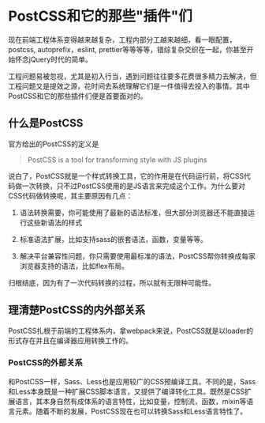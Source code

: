 # PostCSS和它的那些"插件"们

现在前端工程体系变得越来越复杂，工程内部分工越来越细，看一眼配置，postcss, autoprefix，eslint, prettier等等等等，错综复杂交织在一起，你甚至开始怀念jQuery时代的简单。

工程问题易被忽视，尤其是初入行当，遇到问题往往要多花费很多精力去解决，但工程问题又是提效之源，花时间去系统理解它们是一件值得去投入的事情。其中PostCSS和它的那些插件们便是首要面对的。

## 什么是PostCSS

官方给出的PostCSS的定义是

> PostCSS is a tool for transforming style with JS plugins

说白了，PostCSS就是一个样式转换工具，它的作用是在代码运行前，将CSS代码做一次转换，只不过PostCSS使用的是JS语言来完成这个工作。为什么要对CSS代码做转换呢，其主要原因有几点：

1. 语法转换需要，你可能使用了最新的语法标准，但大部分浏览器还不能直接运行这些新语法的样式

2. 标准语法扩展，比如支持sass的嵌套语法，函数，变量等等。

3. 解决平台兼容性问题，你只需要使用最标准的语法，PostCSS帮你转换成每家浏览器支持的语法，比如flex布局。

归根结底，因为有了一次代码转换的过程，所以就有无限种可能性。

## 理清楚PostCSS的内外部关系

PostCSS扎根于前端的工程体系内，拿webpack来说，PostCSS就是以loader的形式存在并且在编译器应用转换工作的。

### PostCSS的外部关系

和PostCSS一样，Sass、Less也是应用较广的CSS预编译工具。不同的是，Sass和Less本身既是一种扩展CSS脚本语言，又提供了编译转化工具。既然是CSS扩展语言，其本身自然有成体系的语言特性，比如变量，控制流，函数，mixin等语言元素。随着不断的发展，PostCSS现在也可以转换Sass和Less语言特性了。


